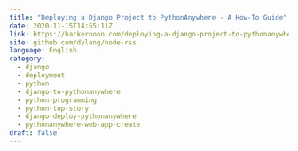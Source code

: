 ```yaml
---
title: "Deploying a Django Project to PythonAnywhere - A How-To Guide"
date: 2020-11-15T14:55:11Z
link: https://hackernoon.com/deploying-a-django-project-to-pythonanywhere-a-how-to-guide-cn173z0e?source=rss&utm_medium=RSS&utm_source=news.12bit.vn
site: github.com/dylang/node-rss
language: English
category:
  - django
  - deployment
  - python
  - django-to-pythonanywhere
  - python-programming
  - python-top-story
  - django-deploy-pythonanywhere
  - pythonanywhere-web-app-create
draft: false
---
```

